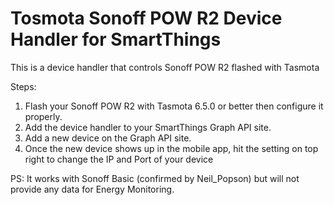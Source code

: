 # Tosmota Sonoff POW R2 Device Handler for SmartThings

This is a device handler that controls Sonoff POW R2 flashed with Tasmota

Steps:

1. Flash your Sonoff POW R2 with Tasmota 6.5.0 or better then configure it properly.
1. Add the device handler to your SmartThings Graph API site. 
1. Add a new device on the Graph API site.
1. Once the new device shows up in the mobile app, hit the setting on top right to change the IP and Port of your device 



PS: It works with Sonoff Basic (confirmed by Neil_Popson) but will not provide any data for Energy Monitoring.
